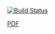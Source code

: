 [![Build Status](https://travis-ci.org/keller-mark/dbmi-report.svg?branch=master)](https://travis-ci.org/keller-mark/dbmi-report)

[PDF](https://github.com/keller-mark/dbmi-report/blob/gh-pages/main.pdf)
